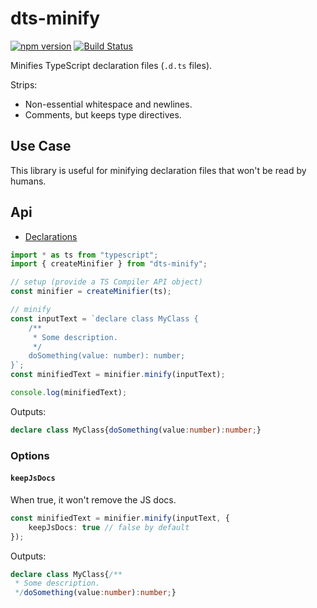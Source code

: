 # dts-minify

[![npm version](https://badge.fury.io/js/dts-minify.svg)](https://badge.fury.io/js/dts-minify)
[![Build Status](https://travis-ci.org/dsherret/dts-minify.svg?branch=master)](https://travis-ci.org/dsherret/dts-minify)

Minifies TypeScript declaration files (`.d.ts` files).

Strips:

* Non-essential whitespace and newlines.
* Comments, but keeps type directives.

## Use Case

This library is useful for minifying declaration files that won't be read by humans.

## Api

* [Declarations](lib/dts-minify.d.ts)

```ts
import * as ts from "typescript";
import { createMinifier } from "dts-minify";

// setup (provide a TS Compiler API object)
const minifier = createMinifier(ts);

// minify
const inputText = `declare class MyClass {
    /**
     * Some description.
     */
    doSomething(value: number): number;
}`;
const minifiedText = minifier.minify(inputText);

console.log(minifiedText);
```

Outputs:

```ts
declare class MyClass{doSomething(value:number):number;}
```

### Options

#### `keepJsDocs`

When true, it won't remove the JS docs.

```ts
const minifiedText = minifier.minify(inputText, {
    keepJsDocs: true // false by default
});
```

Outputs:

```ts
declare class MyClass{/**
 * Some description.
 */doSomething(value:number):number;}
```
